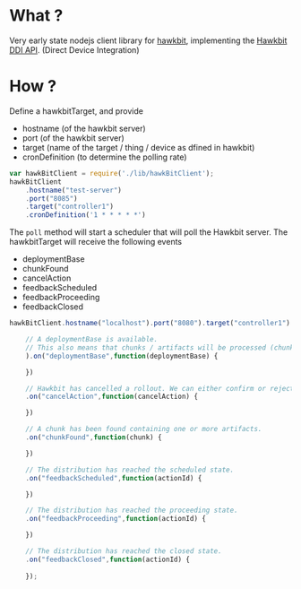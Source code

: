 # What ?

Very early state nodejs client library for [hawkbit](https://github.com/eclipse/hawkbit), implementing the [Hawkbit DDI API](https://github.com/eclipse/hawkbit/wiki/Direct-Device-Integration-API). (Direct Device Integration)

# How ?

Define a hawkbitTarget, and provide 

- hostname (of the hawkbit server)
- port (of the hawkbit server)
- target (name of the target / thing / device as dfined in hawkbit)
- cronDefinition (to determine the polling rate)

```javascript
var hawkBitClient = require('./lib/hawkBitClient');
hawkBitClient
	.hostname("test-server")
	.port("8085")
	.target("controller1")
	.cronDefinition('1 * * * * *')
```

The `poll` method will start a scheduler that will poll the Hawkbit server. The hawkbitTarget will receive the following events

- deploymentBase
- chunkFound
- cancelAction
- feedbackScheduled
- feedbackProceeding
- feedbackClosed



```javascript
hawkBitClient.hostname("localhost").port("8080").target("controller1").poll(

	// A deploymentBase is available.
	// This also means that chunks / artifacts will be processed (chunkFound) .
	).on("deploymentBase",function(deploymentBase) {

	})

	// Hawkbit has cancelled a rollout. We can either confirm or reject the cancellation.
	.on("cancelAction",function(cancelAction) {

	})

	// A chunk has been found containing one or more artifacts.
	.on("chunkFound",function(chunk) {

	})

	// The distribution has reached the scheduled state.
	.on("feedbackScheduled",function(actionId) {

	})

	// The distribution has reached the proceeding state.
	.on("feedbackProceeding",function(actionId) {

	})

	// The distribution has reached the closed state.
	.on("feedbackClosed",function(actionId) {
		
	});
```	